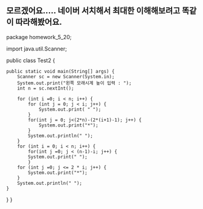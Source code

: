 ## 모르겠어요..... 네이버 서치해서 최대한 이해해보려고 똑같이 따라해봤어요.

package homework_5_20;

import java.util.Scanner;

public class Test2 {

	public static void main(String[] args) {
		Scanner sc = new Scanner(System.in);
		System.out.print("왼쪽 모래시계 높이 입력 : ");
		int n = sc.nextInt();
		
		for (int i =0; i < n; i++) {
			for (int j = 0; j < i; j++) {
				System.out.print( " ");
			}
			for(int j = 0; j<(2*n)-(2*(i+1)-1); j++) {
				System.out.print("*");
			}
			System.out.println(" ");
		}
		for (int i = 0; i < n; i++) {
			for(int j =0; j < (n-1)-i; j++) {
			System.out.print(" ");
			}
		for (int j =0; j <= 2 * i; j++) {
			System.out.print("*");
		}
		System.out.println(" ");
	}
}
}
